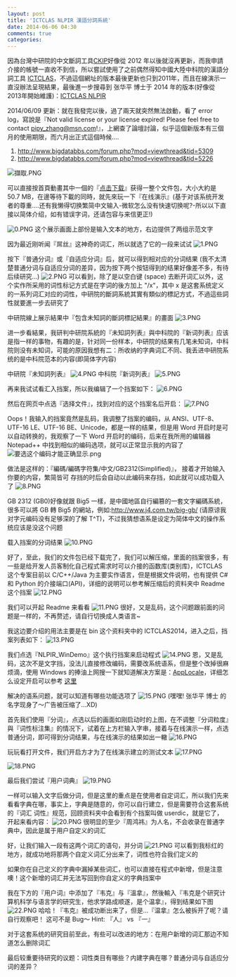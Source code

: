 ```yaml
---
layout: post
title: 'ICTCLAS NLPIR 漢語分詞系統'
date: 2014-06-06 04:30
comments: true
categories: 
---
```

因為台灣中研院的中文斷詞工具[CKIP](http://ckipsvr.iis.sinica.edu.tw/)好像從 2012 年以後就沒再更新，而我申請介接的帳號一直收不到信，所以嘗試使用了之前偶然得知中國大陸中科院的漢語分詞工具 [ICTCLAS](http://ictclas.org/)，不過這個網址的版本最後更新也只到2011年，而且在線演示一直沒辦法呈現結果，最後進一步搜尋到 张华平 博士于 2014 年的版本(好像從2013年開始維護)：[ICTCLAS NLPIR](http://ictclas.nlpir.org/)

2014/06/09 更新：就在我發完以後，過了兩天就突然無法啟動，看了 error log，寫說是『Not valid license or your license expired! Please feel free to contact pipy_zhang@msn.com!』，上網查了論壇討論，似乎這個新版本有三個月的使用期限，而六月出正式這個時候....
1. http://www.bigdatabbs.com/forum.php?mod=viewthread&tid=5309
2. http://www.bigdatabbs.com/forum.php?mod=viewthread&tid=5226

![擷取.PNG](http://user-image.logdown.io/user/3330/blog/3407/post/203081/2Yettap7RFGcJvHtBAQN_%E6%93%B7%E5%8F%96.PNG)

可以直接按首頁動畫其中一個的『[点击下载](http://ictclas.nlpir.org/upload/20140324095815_ICTCLAS2014.rar)』获得一整个文件包，大小大約是 50.7 MB，在邊等待下載的同時，就先來玩一下『在线演示』(基于对该系统开发者的尊重....还有我懒得切换繁简中文输入-微软怎么没有快速切换呢?-所以以下直接以简体介绍，如有错误字词，还请包容与来信更正!)

![0.PNG](http://user-image.logdown.io/user/3330/blog/3407/post/203081/IWscjFTIu5fRAbSSYswk_0.PNG)
这个展示画面上部份是输入文本的地方，右边提供了两组示范文字

因为最近刚听闻『屌丝』这神奇的词汇，所以就选了它的一段来试试
![1.PNG](http://user-image.logdown.io/user/3330/blog/3407/post/203081/TeEjElKKRACSrP3A3HMu_1.PNG)

按下『普通分词』或『自适应分词』后，就可以得到相对应的分词结果
(我不太清楚普通分词与自适应分词的差异，因为按下两个按钮得到的结果好像差不多，有待后续研究...)
![2.PNG](http://user-image.logdown.io/user/3330/blog/3407/post/203081/kwzJS8YrTQuYg0b3wk2G_2.PNG)
可以看到，除了是以空白键 (space) 去断开词汇以外，这个实作所采用的词性标记方式是在字词的後方加上 "/x"，其中 x 是这套系统定义的一系列词汇对应的词性，中研院的斷詞系統其實有類似的標記方式，不過這些詞性就要進一步去研究了

中研院線上展示結果中『包含未知詞的斷詞標記結果』的畫面
![3.PNG](http://user-image.logdown.io/user/3330/blog/3407/post/203081/B2ouRhyjTjKJtEuUy0cw_3.PNG)

进一步看結果，我研判中研院系統的『未知詞列表』與中科院的『新词列表』应该是指一样的事物，有趣的是，针对同一份样本，中研院的结果有几笔未知词，中科院则没有未知词，可能的原因我想有二：所收纳的字典词汇不同、我丢进中研院系统的是中科院范本的内容(即简体字内容)

中研院『未知詞列表』
![4.PNG](http://user-image.logdown.io/user/3330/blog/3407/post/203081/zn0Rq9fSj6cEtsRpLtuQ_4.PNG)
中科院『新词列表』
![5.PNG](http://user-image.logdown.io/user/3330/blog/3407/post/203081/NDMSnhFeRVCMEA5mPiP9_5.PNG)

再来我试试看汇入挡案，所以我编辑了一个挡案如下：
![6.PNG](http://user-image.logdown.io/user/3330/blog/3407/post/203081/fSWo5UMiRwudRPuhniyC_6.PNG)

然后在网页中点选『选择文件』，找到对应的这个挡案名后开启：
![7.PNG](http://user-image.logdown.io/user/3330/blog/3407/post/203081/WRzctFUgTtiVAD9SlTDG_7.PNG)

Oops！我输入的挡案竟然是乱码，我调整了挡案的编码，从 ANSI、UTF-8、UTF-16 LE、UTF-16 BE、Unicode，都是一样的结果，但是用 Word 开启时是可以自动转换的，我观察了一下 Word 开启时的编码，后来在我所用的编辑器 Notepad++ 中找到相似的编码选项，就可以正常显示我的内容了
![要选这个编码才能正确显示.png](http://user-image.logdown.io/user/3330/blog/3407/post/203081/gCxp3q2vQ76R9mt3TSA8_%E8%A6%81%E9%80%89%E8%BF%99%E4%B8%AA%E7%BC%96%E7%A0%81%E6%89%8D%E8%83%BD%E6%AD%A3%E7%A1%AE%E6%98%BE%E7%A4%BA.png)

做法是这样的：『編碼/編碼字符集/中文/GB2312(Simplified)』，
接着才开始输入你要的内容，繁简皆可
存挡的时后会自动以此编码来存挡，如此就可以成功载入了
![8.PNG](http://user-image.logdown.io/user/3330/blog/3407/post/203081/B0SZ11TTQhOdjXq2kmNc_8.PNG)

GB 2312 (GB0)好像就跟 Big5 一樣，是中國地區自行編篡的一套文字編碼系統，很多可以將 GB 轉 Big5 的網站，例如:http://www.j4.com.tw/big-gb/ (请原谅我对字元编码没有足够深的了解 T^T)，不过我猜想语系是设定为简体中文的操作系统应该是没这个问题

载入挡案的分词结果
![10.PNG](http://user-image.logdown.io/user/3330/blog/3407/post/203081/49V8lC8xTeujiuDK9luq_10.PNG)

好了，至此，我们的文件包已经下载完了，我们可以解压缩，里面的挡案很多，有一些是给开发人员客制化自己程式需求时可以介接的函数库(类别库)，ICTCLAS 这个专案目前以 C/C++/Java 为主要实作语言，但是根据文件说明，也有提供 C# 和 Python 的介接端口(API)，详细的说明可以参考解压缩后的资料夹中 Readme 这个挡案
![12.PNG](http://user-image.logdown.io/user/3330/blog/3407/post/203081/YZqfApNFS3WARt8lgPg1_12.PNG)


我们可以开起 Readme 来看看
![11.PNG](http://user-image.logdown.io/user/3330/blog/3407/post/203081/1gqFswTBWYpkPUZG5OQw_11.PNG)
很好，又是乱码，这个问题跟前面的问题是一样的，不再赘述，请自行切换成人类语言~

我这边要介绍的用法主要是在 bin 这个资料夹中的 ICTCLAS2014，进入之后，挡案列表如下：
![13.PNG](http://user-image.logdown.io/user/3330/blog/3407/post/203081/7ThSjJjkQiSafqlakGdg_13.PNG)

我们点选『NLPIR_WinDemo』这个执行挡案来启动程式
![14.PNG](http://user-image.logdown.io/user/3330/blog/3407/post/203081/qmYdtZbLS8C7xYV73zp6_14.PNG)
恩，又是乱码，这次不是文字挡，没法儿直接修改编码，需要改系统语系，但是整个改掉很麻烦滴，使用 Windows 的捧油上网搜一下就知道解决方案是：[AppLocale](http://www.microsoft.com/zh-tw/download/details.aspx?id=13209)，详细怎么设定开启可以参考 [这里](http://www.cooltey.tw/ping/applocale.htm)

解决的语系问题，就可以知道有哪些功能选项了
![15.PNG](http://user-image.logdown.io/user/3330/blog/3407/post/203081/m6651P5hSb2qlMgAmev5_15.PNG)
(嘿嘿! 张华平 博士 的名字现身了～广告被压缩了...XD)

首先我们使用『分词』，点选以后的画面如刚启动时的上图，在不调整『分词粒度』與『词性标注集』的情况下，试着在上方栏输入字串，接着与在线演示一样，点选普通分词，即可得到分词结果，与在线演示的结果如出一轍
![16.PNG](http://user-image.logdown.io/user/3330/blog/3407/post/203081/7cRRat9iQpSZwBDs7D5v_16.PNG)

玩玩看打开文件，我们开启方才为了在线演示建立的测试文本
![17.PNG](http://user-image.logdown.io/user/3330/blog/3407/post/203081/V3Zu1eCRlKTmwOrbgno1_17.PNG)

![18.PNG](http://user-image.logdown.io/user/3330/blog/3407/post/203081/mWH0tltnTeSJl4XfVk76_18.PNG)

最后我们尝试『用户词典』
![19.PNG](http://user-image.logdown.io/user/3330/blog/3407/post/203081/AjqdStTQOycmULnUpg0s_19.PNG)

一样可以输入文字后做分词，但是这里的重点是在使用者自定词汇，所以我们先来看看字典在哪，事实上，字典是随意的，你可以自行建立，但是需要符合这套系统的『词汇 词性』规范，回顾资料夹中会看到有个挡案叫做 userdic，就是它了，开起来看内容：
![20.PNG](http://user-image.logdown.io/user/3330/blog/3407/post/203081/JMN8Uh9wRStcPiqUnIcv_20.PNG)
很明显的至少『周鸿祎』为人名，不会收录在普通字典中，因此是属于用户自定义的词汇

好，让我们输入一段有这两个词汇的语句，并分词
![21.PNG](http://user-image.logdown.io/user/3330/blog/3407/post/203081/G5hDruNwR2hVWXOQe3gQ_21.PNG)
可以看到我标红的地方，就成功地将那两个自定义词汇分出来了，词性也符合我们定义的

如果你在自己定义的字典中漏掉某些词汇，也可以直接在程式中新增，但是注意噢！这个新增的词汇并无法写回到你自定义的字典挡案中

我在下方的『用户词』中添加了『韦克』与『溫拿』，然後輸入『韦克是个研究计算机科学与语言学的研究生，他求学路成顺遂，是个温拿』，得到结果如下图
![22.PNG](http://user-image.logdown.io/user/3330/blog/3407/post/203081/mK6DU9sQTzS7VGdapc4F_22.PNG)
哈哈！『韦克』被成功断出来了，但是...『温拿』怎么被拆开了呢？请自行观察吧！ 这可不是 Bug～
Hint: 『人』 vs 『一』

对于这套系统的研究目前至此，有些可以改进的地方：在用户新增的词汇那边不知道怎么删除词汇

最后较重要待研究的议题：词性类目有哪些？内建字典在哪？普通分词与自适应分词的差异？
